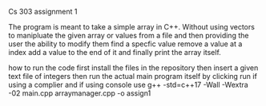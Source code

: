 Cs 303 assignment 1 

The program is meant to take a simple array in C++.
Without using vectors to manipluate the given array or values from a file
and then providing the user the ability to
modify them find a specfic value remove a value at a index add a value to the end of it and finally print the array itself.

how to run the code first install the files in the repository then insert a given text file of integers 
then run the actual main program itself by clicking run if using a complier and if using console use g++ -std=c++17 -Wall -Wextra -02 main.cpp arraymanager.cpp -o assign1


